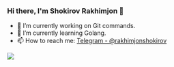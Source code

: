 ### Hi there, I'm Shokirov Rakhimjon 👋

- 🔭 I’m currently working on Git commands.
- 🌱 I’m currently learning Golang.
- 📫 How to reach me: [Telegram - @rakhimjonshokirov](https://t.me/rakhimjonshokirov)

 <img src="https://github-readme-stats.vercel.app/api?username=Rakhimjon0101&&show_icons=true&title_color=ffffff&icon_color=bb2acf&text_color=daf7dc&bg_color=151515">
